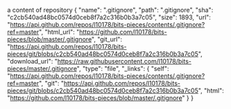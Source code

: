 
 a content of repository
 {
    "name": ".gitignore",
    "path": ".gitignore",
    "sha": "c2cb540ad48bc0574d0ceb8f7a2c316b0b3a7c05",
    "size": 1893,
    "url": "https://api.github.com/repos/l10178/bits-pieces/contents/.gitignore?ref=master",
    "html_url": "https://github.com/l10178/bits-pieces/blob/master/.gitignore",
    "git_url": "https://api.github.com/repos/l10178/bits-pieces/git/blobs/c2cb540ad48bc0574d0ceb8f7a2c316b0b3a7c05",
    "download_url": "https://raw.githubusercontent.com/l10178/bits-pieces/master/.gitignore",
    "type": "file",
    "_links": {
      "self": "https://api.github.com/repos/l10178/bits-pieces/contents/.gitignore?ref=master",
      "git": "https://api.github.com/repos/l10178/bits-pieces/git/blobs/c2cb540ad48bc0574d0ceb8f7a2c316b0b3a7c05",
      "html": "https://github.com/l10178/bits-pieces/blob/master/.gitignore"
    }
  } 
 
    
    
  
            
     